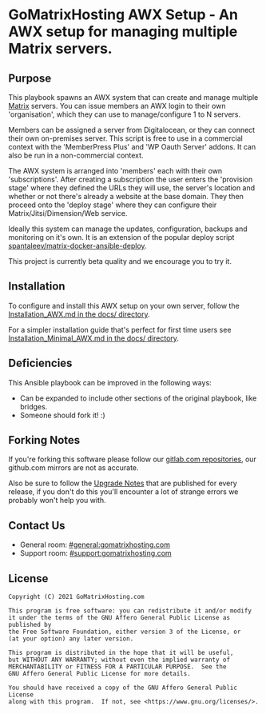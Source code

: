 # GoMatrixHosting AWX Setup - An AWX setup for managing multiple Matrix servers.

## Purpose

This playbook spawns an AWX system that can create and manage multiple [Matrix](http://matrix.org/) servers. You can issue members an AWX login to their own 'organisation', which they can use to manage/configure 1 to N servers.

Members can be assigned a server from Digitalocean, or they can connect their own on-premises server. This script is free to use in a commercial context with the 'MemberPress Plus' and 'WP Oauth Server' addons. It can also be run in a non-commercial context.

The AWX system is arranged into 'members' each with their own 'subscriptions'. After creating a subscription the user enters the 'provision stage' where they defined the URLs they will use, the server's location and whether or not there's already a website at the base domain. They then proceed onto the 'deploy stage' where they can configure their Matrix/Jitsi/Dimension/Web service.

Ideally this system can manage the updates, configuration, backups and monitoring on it's own. It is an extension of the popular deploy script [spantaleev/matrix-docker-ansible-deploy](https://github.com/spantaleev/matrix-docker-ansible-deploy).

This project is currently beta quality and we encourage you to try it.


## Installation

To configure and install this AWX setup on your own server, follow the [Installation_AWX.md in the docs/ directory](docs/Installation_AWX.md).

For a simpler installation guide that's perfect for first time users see [Installation_Minimal_AWX.md in the docs/ directory](docs/Installation_Minimal_AWX.md).


## Deficiencies

This Ansible playbook can be improved in the following ways:

- Can be expanded to include other sections of the original playbook, like bridges.
- Someone should fork it! :)


## Forking Notes

If you're forking this software please follow our [gitlab.com repositories](https://gitlab.com/GoMatrixHosting), our github.com mirrors are not as accurate.

Also be sure to follow the [Upgrade Notes](https://gitlab.com/GoMatrixHosting/create-awx-system/-/blob/master/CHANGELOG.md) that are published for every release, if you don't do this you'll encounter a lot of strange errors we probably won't help you with.


## Contact Us

- General room: [#general:gomatrixhosting.com](https://matrix.to/#/#general:gomatrixhosting.com)
- Support room: [#support:gomatrixhosting.com](https://matrix.to/#/#support:gomatrixhosting.com)


## License

    Copyright (C) 2021 GoMatrixHosting.com

    This program is free software: you can redistribute it and/or modify
    it under the terms of the GNU Affero General Public License as published by
    the Free Software Foundation, either version 3 of the License, or
    (at your option) any later version.

    This program is distributed in the hope that it will be useful,
    but WITHOUT ANY WARRANTY; without even the implied warranty of
    MERCHANTABILITY or FITNESS FOR A PARTICULAR PURPOSE.  See the
    GNU Affero General Public License for more details.

    You should have received a copy of the GNU Affero General Public License
    along with this program.  If not, see <https://www.gnu.org/licenses/>.
    
